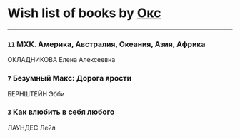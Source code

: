 # Wish list of books by [Окс](http://www.knigopis.com/#/user/books?u=102536471289425216982-google)
---

### `11` МХК. Америка, Австралия, Океания, Азия, Африка
ОКЛАДНИКОВА Елена Алексеевна

### `7` Безумный Макс: Дорога ярости
БЕРНШТЕЙН Эбби

### `3` Как влюбить в себя любого
ЛАУНДЕС Лейл

